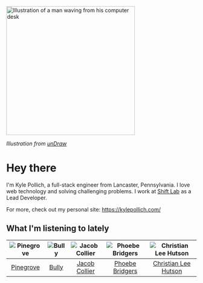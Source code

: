 <img src="https://user-images.githubusercontent.com/6766512/87306713-6f79d900-c4e6-11ea-989a-3242cbfc50c2.png" alt="Illustration of a man waving from his computer desk" height="340" />

_Illustration from [unDraw](https://undraw.co/)_

# Hey there

I'm Kyle Pollich, a full-stack engineer from Lancaster, Pennsylvania. I love web technology and solving challenging problems.
I work at [Shift Lab](https://shiftlab.co/) as a Lead Developer.

For more, check out my personal site: https://kylepollich.com/

## What I'm listening to lately

<!-- begin artists -->
  |![Pinegrove](https://i.scdn.co/image/cbed180a43a152df83d00d04bec789ca4c62ea7c)|![Bully](https://i.scdn.co/image/3b3526ca6fab7ddc7dd63222237dfb061e68264c)|![Jacob Collier](https://i.scdn.co/image/98b562e83bb688e788777c0c1fbdc09e44a36059)|![Phoebe Bridgers](https://i.scdn.co/image/3b6a427f0c54c0d116c433462ae1dd48474643d0)|![Christian Lee Hutson](https://i.scdn.co/image/e803cdc6e5a109c3fbb7e0b3cd9a63a06c001e9c)|
  |:---:|:---:|:---:|:---:|:---:|
  |[Pinegrove](https://open.spotify.com/artist/2gbT6GPXMis0OAkZbEQCYB)|[Bully](https://open.spotify.com/artist/34LdbFt5sVXKTJOzf1iExQ)|[Jacob Collier](https://open.spotify.com/artist/0QWrMNukfcVOmgEU0FEDyD)|[Phoebe Bridgers](https://open.spotify.com/artist/1r1uxoy19fzMxunt3ONAkG)|[Christian Lee Hutson](https://open.spotify.com/artist/5B7NeaqVrmXPyF05C9tnZ3)|
<!-- end artists -->
